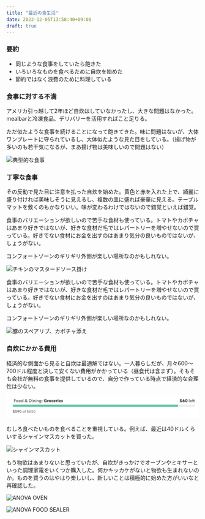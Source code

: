 ```yaml
---
title: "最近の食生活"
date: 2022-12-05T13:58:40+09:00
draft: true
---
```


### 要約
- 同じような食事をしていたら飽きた
- いろいろなものを食べるために自炊を始めた
- 節約ではなく浪費のために料理している

### 食事に対する不満
アメリカ引っ越して2年ほど自炊はしていなかったし、大きな問題はなかった。mealbarと冷凍食品、デリバリーを活用すればこと足りる。

ただ似たような食事を続けることになって飽きてきた。味に問題はないが、大体ワンプレートに守られているし、大体似たような見た目をしている。（揚げ物が多いのも若干気になるが、まあ揚げ物は美味しいので問題はない）

![典型的な食事](us-dish.png)

### 丁寧な食事
その反動で見た目に注意を払った自炊を始めた。黄色と赤を入れた上で、綺麗に盛り付ければ美味しそうに見えるし、複数の皿に盛れば豪華に見える。テーブルマットを敷くのもかなりいい。味が変わるわけではないので錯覚といえば錯覚。

食事のバリエーションが欲しいので苦手な食材も使っている。トマトやカボチャはあまり好きではないが、好きな食材だ毛ではレパートリーを増やせないので買っている。好きでない食材にお金を出すのはあまり気分の良いものではないが、しょうがない。

コンフォートゾーンのギリギリ外側が楽しい場所なのかもしれない。

![チキンのマスタードソース掛け](cook1.png)

食事のバリエーションが欲しいので苦手な食材も使っている。トマトやカボチャはあまり好きではないが、好きな食材だ毛ではレパートリーを増やせないので買っている。好きでない食材にお金を出すのはあまり気分の良いものではないが、しょうがない。

コンフォートゾーンのギリギリ外側が楽しい場所なのかもしれない。

![豚のスペアリブ、カボチャ添え](cook2.png)

### 自炊にかかる費用

経済的な側面から見ると自炊は最適解ではない。一人暮らしだが、月々600〜700ドル程度と決して安くない費用がかかっている（昼食代は含まず）。そもそも会社が無料の食事を提供しているので、自分で作っている時点で経済的な合理性は少ない。

![590ドル](budget.png)

むしろ食べたいものを食べることを重視している。例えば、最近は40ドルくらいするシャインマスカットを買った。

![シャインマスカット](muscat.png)

もう物欲はあまりないと思っていたが、自炊がきっかけでオーブンやミキサーといった調理家電をいくつか購入した。何かキッカケがないと物欲も生まれないのか。ものを買うのはやはり楽しいし、新しいことは積極的に始めた方がいいなと再確認した。

![ANOVA OVEN](anova.png)

![ANOVA FOOD SEALER](sealer.png)
